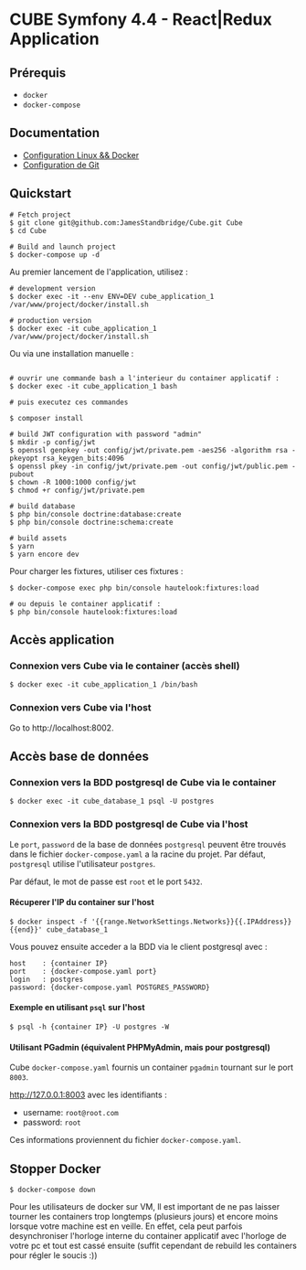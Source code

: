 # CUBE Symfony 4.4 - React|Redux Application

## Prérequis

- `docker`
- `docker-compose`

## Documentation

- [Configuration Linux && Docker](https://github.com/JamesStandbridge/Cube/blob/main/documentations/installation-config-ubuntu.md)
- [Configuration de Git](https://github.com/JamesStandbridge/Cube/blob/main/documentations/installation-config-git.md)

## Quickstart

```shell
# Fetch project
$ git clone git@github.com:JamesStandbridge/Cube.git Cube
$ cd Cube

# Build and launch project
$ docker-compose up -d
```
Au premier lancement de l'application, utilisez :
```shell
# development version
$ docker exec -it --env ENV=DEV cube_application_1 /var/www/project/docker/install.sh

# production version
$ docker exec -it cube_application_1 /var/www/project/docker/install.sh
```

Ou via une installation manuelle : 

```shell

# ouvrir une commande bash a l'interieur du container applicatif : 
$ docker exec -it cube_application_1 bash 

# puis executez ces commandes

$ composer install

# build JWT configuration with password "admin"
$ mkdir -p config/jwt
$ openssl genpkey -out config/jwt/private.pem -aes256 -algorithm rsa -pkeyopt rsa_keygen_bits:4096
$ openssl pkey -in config/jwt/private.pem -out config/jwt/public.pem -pubout
$ chown -R 1000:1000 config/jwt
$ chmod +r config/jwt/private.pem 

# build database
$ php bin/console doctrine:database:create
$ php bin/console doctrine:schema:create

# build assets
$ yarn
$ yarn encore dev
```

Pour charger les fixtures, utiliser ces fixtures :
```shell 
$ docker-compose exec php bin/console hautelook:fixtures:load

# ou depuis le container applicatif :
$ php bin/console hautelook:fixtures:load
```

## Accès application

### Connexion vers Cube via le container (accès shell)

```shell
$ docker exec -it cube_application_1 /bin/bash
```

### Connexion vers Cube via l'host

Go to http://localhost:8002.

## Accès base de données

### Connexion vers la BDD postgresql de Cube via le container

```shell
$ docker exec -it cube_database_1 psql -U postgres
```

### Connexion vers la BDD postgresql de Cube via l'host

Le `port`, `password` de la base de données `postgresql` peuvent être trouvés dans le fichier `docker-compose.yaml` a la racine du projet.
Par défaut, `postgresql` utilise l'utilisateur `postgres`.

Par défaut, le mot de passe est `root` et le port `5432`.

#### Récuperer l'IP du container sur l'host

```shell
$ docker inspect -f '{{range.NetworkSettings.Networks}}{{.IPAddress}}{{end}}' cube_database_1
```

Vous pouvez ensuite acceder a la BDD via le client postgresql avec :

```
host    : {container IP}
port    : {docker-compose.yaml port}
login   : postgres
password: {docker-compose.yaml POSTGRES_PASSWORD}
```

#### Exemple en utilisant `psql` sur l'host

```shell
$ psql -h {container IP} -U postgres -W
```

#### Utilisant PGadmin (équivalent PHPMyAdmin, mais pour postgresql)

Cube `docker-compose.yaml` fournis un container `pgadmin` tournant sur le port `8003`.

http://127.0.0.1:8003 avec les identifiants :
* username: `root@root.com`
* password: `root`

Ces informations proviennent du fichier `docker-compose.yaml`.

## Stopper Docker

```shell
$ docker-compose down
```

Pour les utilisateurs de docker sur VM, ll est important de ne pas laisser tourner les containers trop longtemps (plusieurs jours) et encore moins lorsque votre machine est en veille. En effet, cela peut parfois desynchroniser l'horloge interne du container applicatif avec l'horloge de votre pc et tout est cassé ensuite (suffit cependant de rebuild les containers pour régler le soucis :))
